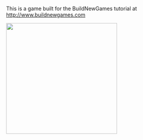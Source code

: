 This is a game built for the BuildNewGames tutorial at http://www.buildnewgames.com

<img src="http://i.imgur.com/Cb8CpLG.png" height='300'/>
